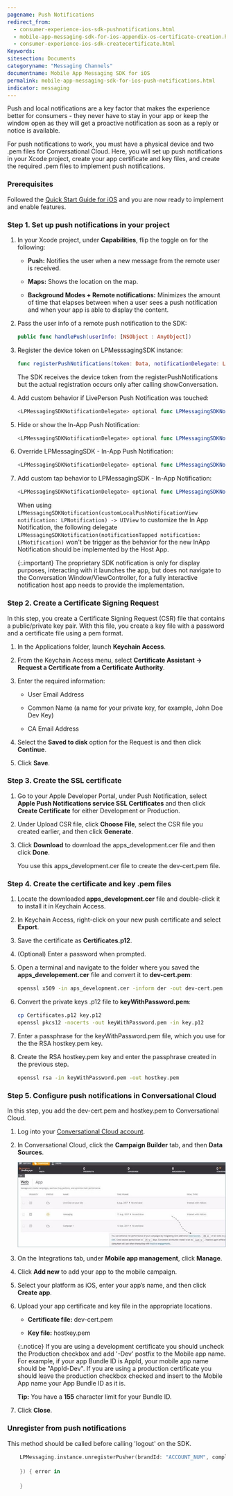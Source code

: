 ```yaml
---
pagename: Push Notifications
redirect_from:
  - consumer-experience-ios-sdk-pushnotifications.html
  - mobile-app-messaging-sdk-for-ios-appendix-os-certificate-creation.html
  - consumer-experience-ios-sdk-createcertificate.html
Keywords:
sitesection: Documents
categoryname: "Messaging Channels"
documentname: Mobile App Messaging SDK for iOS
permalink: mobile-app-messaging-sdk-for-ios-push-notifications.html
indicator: messaging
---
```


Push and local notifications are a key factor that makes the experience better for consumers - they never have to stay in your app or keep the window open as they will get a proactive notification as soon as a reply or notice is available.

For push notifications to work, you must have a physical device and two .pem files for Conversational Cloud. Here, you will set up push notifications in your Xcode project, create your app certificate and key files, and create the required .pem files to implement push notifications.  

### Prerequisites

Followed the [Quick Start Guide for iOS](mobile-app-messaging-sdk-for-ios-quick-start.html) and you are now ready to implement and enable features.

### Step 1. Set up push notifications in your project

1. In your Xcode project, under **Capabilities**, flip the toggle on for the following:

   - **Push:** Notifies the user when a new message from the remote user is received.

   - **Maps:** Shows the location on the map.

   - **Background Modes + Remote notifications:** Minimizes the amount of time that elapses between when a user sees a push notification and when your app is able to display the content.

2. Pass the user info of a remote push notification to the SDK:

   ```swift
   public func handlePush(userInfo: [NSObject : AnyObject])
   ```

3. Register the device token on LPMesssagingSDK instance:

   ```swift
   func registerPushNotifications(token: Data, notificationDelegate: LPMessagingSDKNotificationDelegate? = nil, alternateBundleID: String? = nil, authenticationParams: LPAuthenticationParams? = nil)
   ```

   The SDK receives the device token from the registerPushNotifications but the actual registration occurs only after calling showConversation.

4. Add custom behavior if LivePerson Push Notification was touched:

   ```swift
   <LPMessagingSDKNotificationDelegate> optional func LPMessagingSDKNotification(didReceivePushNotification notification: LPNotification)
   ```

5. Hide or show the In-App Push Notification:

   ```swift
   <LPMessagingSDKNotificationDelegate> optional func LPMessagingSDKNotification(shouldShowPushNotification notification: LPNotification) -> Bool
   ```

6. Override LPMessagingSDK - In-App Push Notification:

   ```swift
   <LPMessagingSDKNotificationDelegate> optional func LPMessagingSDKNotification(customLocalPushNotificationView notification: LPNotification) -> UIView
   ```

7. Add custom tap behavior to LPMessagingSDK - In-App Notification:

   ```swift
   <LPMessagingSDKNotificationDelegate> optional func LPMessagingSDKNotification(notificationTapped notification: LPNotification)
   ```

   When using `LPMessagingSDKNotification(customLocalPushNotificationView notification: LPNotification) -> UIView` to customize the In App Notification, the following delegate `LPMessagingSDKNotification(notificationTapped notification: LPNotification)` won't be trigger as the behavior for the new InApp Notification should be implemented by the Host App. 

   {:.important}
   The proprietary SDK notification is only for display purposes, interacting with it launches the app, but does not navigate to the Conversation Window/ViewController, for a fully interactive notification host app needs to provide the implementation.

### Step 2. Create a Certificate Signing Request

In this step, you create a Certificate Signing Request (CSR) file that contains a public/private key pair. With this file, you create a key file with a password and a certificate file using a pem format.

1. In the Applications folder, launch **Keychain Access**.

2. From the Keychain Access menu, select **Certificate Assistant → Request a Certificate from a Certificate Authority**. 

3. Enter the required information:

   - User Email Address

   - Common Name (a name for your private key, for example, John Doe Dev Key)

   - CA Email Address

4. Select the **Saved to disk** option for the Request is and then click **Continue**. 

5. Click **Save**. 

### Step 3. Create the SSL certificate

1. Go to your Apple Developer Portal, under Push Notification, select **Apple Push Notifications service SSL Certificates** and then click **Create Certificate** for either Development or Production.

2. Under Upload CSR file, click **Choose File**, select the CSR file you created earlier, and then click **Generate**.

3. Click **Download** to download the apps_development.cer file and then click **Done**. 

   You use this apps_development.cer file to create the dev-cert.pem file.

### Step 4. Create the certificate and key .pem files 

1. Locate the downloaded **apps_development.cer** file and double-click it to install it in Keychain Access.

2. In Keychain Access, right-click on your new push certificate and select **Export**.

3. Save the certificate as **Certificates.p12**.

4. (Optional) Enter a password when prompted.  

5. Open a terminal and navigate to the folder where you saved the **apps_developement.cer** file and convert it to **dev-cert.pem**:

    ```bash
    openssl x509 -in aps_development.cer -inform der -out dev-cert.pem
    ```

6. Convert the private keys .p12 file to **keyWithPassword.pem**:

    ```bash
    cp Certificates.p12 key.p12
    openssl pkcs12 -nocerts -out keyWithPassword.pem -in key.p12
    ```

7. Enter a passphrase for the keyWithPassword.pem file, which you use for the the RSA hostkey.pem key.

8. Create the RSA hostkey.pem key and enter the passphrase created in the previous step.

    ```bash
    openssl rsa -in keyWithPassword.pem -out hostkey.pem
    ```

### Step 5. Configure push notifications in Conversational Cloud
In this step, you add the dev-cert.pem and hostkey.pem to Conversational Cloud. 

1. Log into your [Conversational Cloud account](https://authentication.liveperson.net/login.html?lpservice=liveEngage&servicepath=a%2F~~accountid~~%2F%23%2C~~ssokey~~).

2. In Conversational Cloud, click the **Campaign Builder** tab, and then **Data Sources**.

   ![Data Sources](img/androiddatasources.jpg)

3. On the Integrations tab, under **Mobile app management**, click **Manage**.

4. Click **Add new** to add your app to the mobile campaign.

5. Select your platform as iOS, enter your app’s name, and then click **Create app**. 

6. Upload your app certificate and key file in the appropriate locations. 

   - **Certificate file:** dev-cert.pem

   - **Key file:** hostkey.pem

   {:.notice}
   If you are using a development certificate you should uncheck the Production checkbox and add '-Dev' postfix to the Mobile app name. For example, if your app Bundle ID is AppId, your mobile app name should be "AppId-Dev". If you are using a production certificate you should leave the production checkbox checked and insert to the Mobile App name your App Bundle ID as it is.

   **Tip:** You have a **155** character limit for your Bundle ID.

7. Click **Close**.

### Unregister from push notifications

This method should be called before calling 'logout' on the SDK.

```swift
    LPMessaging.instance.unregisterPusher(brandId: "ACCOUNT_NUM", completion: {

    }) { error in
        
    }
```
